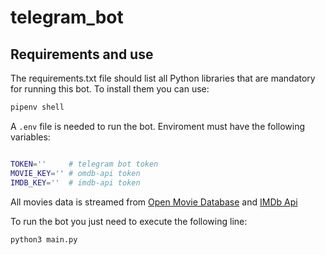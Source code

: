# telegram_bot

## Requirements and use
The requirements.txt file should list all Python libraries that are mandatory for running this bot. To install them you can use:
```sh
pipenv shell
```

A `.env` file is needed to run the bot. Enviroment must have the following variables:

```sh

TOKEN=''     # telegram bot token
MOVIE_KEY='' # omdb-api token
IMDB_KEY=''  # imdb-api token

```

All movies data is streamed from [Open Movie Database] and [IMDb Api]

To run the bot you just need to execute the following line:

```sh
python3 main.py
```



[Open Movie Database]: <https://www.omdbapi.com/>
[IMDb Api]:  <https://imdb-api.com/> 
